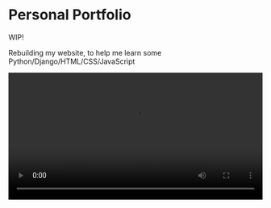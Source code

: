 # Personal Portfolio

WIP!

Rebuilding my website, to help me learn some Python/Django/HTML/CSS/JavaScript 

<p align="center">
<video src="https://user-images.githubusercontent.com/80905013/210284145-060b3475-c742-4d77-aa64-1ee593680b24.mp4" align="center" width="100%">
</p>
